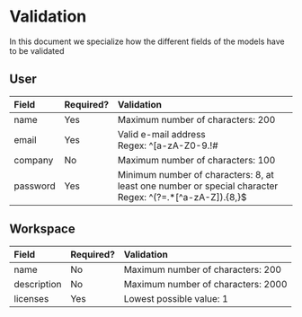 # Validation
In this document we specialize how the different fields of the models have to be validated

## User
| Field | Required? | Validation |
| :------ | :------ |  :------ |
| name | Yes | Maximum number of characters: 200 |
| email | Yes | Valid e-mail address <br> Regex: ^[a-zA-Z0-9.!#$%&’*+/=?^_`{&#124;}~-]+@[a-zA-Z0-9-]+(?:\\.[a-zA-Z0-9-]+)*$ |
| company | No | Maximum number of characters: 100 |
| password | Yes | Minimum number of characters: 8, at least one number or special character <br> Regex: ^(?=.*[^a-zA-Z]).{8,}$ |

## Workspace
| Field | Required? | Validation |
| :------ | :------ |  :------ |
| name | No | Maximum number of characters: 200 |
| description | No | Maximum number of characters: 2000 |
| licenses | Yes | Lowest possible value: 1 |
